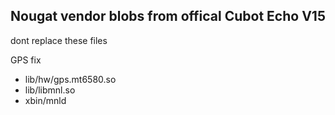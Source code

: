 Nougat vendor blobs from offical Cubot Echo V15
---------------
dont replace these files

GPS fix
- lib/hw/gps.mt6580.so
- lib/libmnl.so
- xbin/mnld